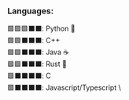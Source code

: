 ### Languages:
🟩🟩🟩⬛⬛: Python 🐍\
🟩🟩⬛⬛⬛: C++ \
🟩🟩⬛⬛⬛: Java ☕\
🟩🟩⬛⬛⬛: Rust 🦀\
🟩⬛⬛⬛⬛: C \
🟩⬛⬛⬛⬛: Javascript/Typescript \

<!---
OliverLadoresWVSU/OliverLadoresWVSU is a ✨ special ✨ repository because its `README.md` (this file) appears on your GitHub profile.
You can click the Preview link to take a look at your changes.
--->
